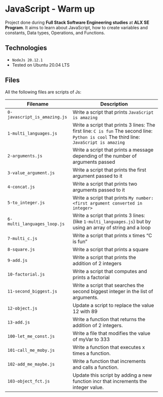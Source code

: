 # JavaScript - Warm up
Project done during **Full Stack Software Engineering studies** at **ALX SE Program**. It aims to learn about JavaScript, how to create variables and constants, Data types, Operations, and Functions.

## Technologies
* `NodeJs 20.12.1`
* Tested on Ubuntu 20.04 LTS

## Files

All the following files are scripts of Js:

| Filename | Description |
| -------- | ----------- |
| `0-javascript_is_amazing.js` | Write a script that prints `JavaScript is amazing` |
| `1-multi_languages.js` | Write a script that prints 3 lines: The first line: `C is fun` The second line: `Python is cool` The third line: `JavaScript is amazing` |
| `2-arguments.js` | Write a script that prints a message depending of the number of arguments passed |
| `3-value_argument.js` | Write a script that prints the first argument passed to it |
| `4-concat.js` | Write a script that prints two arguments passed to it |
| `5-to_integer.js` | Write a script that prints `My number: <first argument converted in integer>` |
| `6-multi_languages_loop.js` | Write a script that prints 3 lines: (like `1-multi_languages.js`) but by using an array of string and a loop |
| `7-multi_c.js` | Write a script that prints x times “C is fun” |
| `8-square.js` | Write a script that prints a square |
| `9-add.js` | Write a script that prints the addition of 2 integers |
| `10-factorial.js` | Write a script that computes and prints a factorial |
| `11-second_biggest.js` | Write a script that searches the second biggest integer in the list of arguments. |
| `12-object.js` | Update a script to replace the value 12 with 89 |
| `13-add.js` | Write a function that returns the addition of 2 integers. |
| `100-let_me_const.js` | Write a file that modifies the value of myVar to 333 |
| `101-call_me_moby.js` | Write a function that executes x times a function. |
| `102-add_me_maybe.js` | Write a function that increments and calls a function. |
| `103-object_fct.js` | Update this script by adding a new function incr that increments the integer value. |
